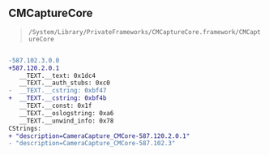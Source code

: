 ## CMCaptureCore

> `/System/Library/PrivateFrameworks/CMCaptureCore.framework/CMCaptureCore`

```diff

-587.102.3.0.0
+587.120.2.0.1
   __TEXT.__text: 0x1dc4
   __TEXT.__auth_stubs: 0xc0
-  __TEXT.__cstring: 0xbf47
+  __TEXT.__cstring: 0xbf4b
   __TEXT.__const: 0x1f
   __TEXT.__oslogstring: 0xa6
   __TEXT.__unwind_info: 0x78
CStrings:
+ "description=CameraCapture_CMCore-587.120.2.0.1"
- "description=CameraCapture_CMCore-587.102.3"

```
